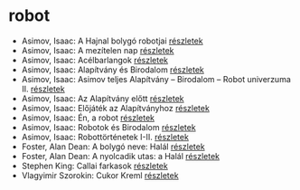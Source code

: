 # robot

- Asimov, Isaac: A Hajnal bolygó robotjai [részletek](_details/Asimov%2C%20Isaac.md#id_1167)
- Asimov, Isaac: A mezítelen nap [részletek](_details/Asimov%2C%20Isaac.md#id_1174)
- Asimov, Isaac: Acélbarlangok [részletek](_details/Asimov%2C%20Isaac.md#id_1187)
- Asimov, Isaac: Alapítvány és Birodalom [részletek](_details/Asimov%2C%20Isaac.md#id_1185)
- Asimov, Isaac: Asimov teljes Alapítvány – Birodalom – Robot univerzuma II. [részletek](_details/Asimov%2C%20Isaac.md#id_1180)
- Asimov, Isaac: Az Alapítvány előtt [részletek](_details/Asimov%2C%20Isaac.md#id_1183)
- Asimov, Isaac: Előjáték az Alapítványhoz [részletek](_details/Asimov%2C%20Isaac.md#id_1179)
- Asimov, Isaac: Én, a robot [részletek](_details/Asimov%2C%20Isaac.md#id_1178)
- Asimov, Isaac: Robotok és Birodalom [részletek](_details/Asimov%2C%20Isaac.md#id_1173)
- Asimov, Isaac: Robottörténetek I-II. [részletek](_details/Asimov%2C%20Isaac.md#id_1172)
- Foster, Alan Dean: A bolygó neve: Halál [részletek](_details/Foster%2C%20Alan%20Dean.md#id_650)
- Foster, Alan Dean: A nyolcadik utas: a Halál [részletek](_details/Foster%2C%20Alan%20Dean.md#id_649)
- Stephen King: Callai farkasok [részletek](_details/Stephen%20King.md#id_847)
- Vlagyimir Szorokin: Cukor Kreml [részletek](_details/Vlagyimir%20Szorokin.md#id_841)